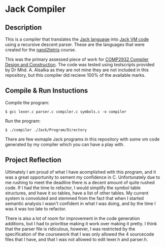 # Jack Compiler

## Description

This is a compiler that translates the [Jack language](https://www.csie.ntu.edu.tw/~cyy/courses/introCS/17fall/lectures/handouts/lec13_Jack.pdf) into [Jack VM code](https://www.csie.ntu.edu.tw/~cyy/courses/introCS/17fall/lectures/handouts/lec12_VMII_4up.pdf) using a recursive descent parser. These are the languages that were created for the [nand2tetris](www.nand2tetris.org) course.

This was the primary assessed piece of work for [COMP2932 Compiler Design and Construction](https://webprod3.leeds.ac.uk/catalogue/dynmodules.asp?Y=201819&M=COMP-2932). The code was tested using testscripts provided by Dr Mhd. A. Alsalka as they are not mine they are not included in this repository, but this compiler did recieve 100% of the available marks.

## Compile & Run Instuctions

Compile the program:

```
$ gcc lexer.c parser.c compiler.c symbols.c -o compiler
```

Run the program:

```
$ ./compiler ./Jack/Program/Directory
```

There are few exmaple Jack programs in this repository with some vm code generated by my compiler which you can have a play with.

## Project Reflection

Ultimately I am proud of what I have acomplished with this program, and it was a great opportunity to sement my confidence in C. Unfortunately due to me rushing to meet the deadline there is a decent amount of quite rushed code. If I had the time to refactor, I would simplify the symbol table structures, and have it so tables, have a list of other tables. My current system is convoluted and stemmed from the fact that when I started semantic analysis I wasn't confident in what I was doing, and by the time I was it was too late to refactor.

There is also a lot of room for improvement in the code generation additions, but I had to prioritise making it work over making it pretty. I think that the parser file is ridiculous, however, I was restricted by the specification of the coursework that I was only allowed the 4 sourcecode files that I have, and that I was not allowed to edit lexer.h and parser.h.
